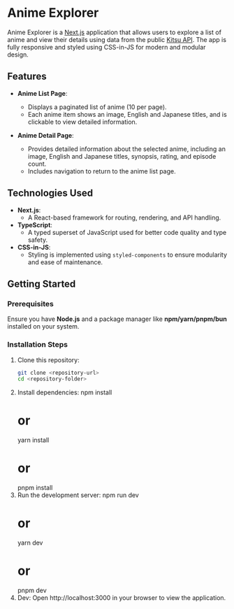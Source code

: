# Anime Explorer

Anime Explorer is a [Next.js](https://nextjs.org) application that allows users to explore a list of anime and view their details using data from the public [Kitsu API](https://kitsu.docs.apiary.io/). The app is fully responsive and styled using CSS-in-JS for modern and modular design.

## Features

- **Anime List Page**:

  - Displays a paginated list of anime (10 per page).
  - Each anime item shows an image, English and Japanese titles, and is clickable to view detailed information.

- **Anime Detail Page**:
  - Provides detailed information about the selected anime, including an image, English and Japanese titles, synopsis, rating, and episode count.
  - Includes navigation to return to the anime list page.

## Technologies Used

- **Next.js**:
  - A React-based framework for routing, rendering, and API handling.
- **TypeScript**:
  - A typed superset of JavaScript used for better code quality and type safety.
- **CSS-in-JS**:
  - Styling is implemented using `styled-components` to ensure modularity and ease of maintenance.

## Getting Started

### Prerequisites

Ensure you have **Node.js** and a package manager like **npm/yarn/pnpm/bun** installed on your system.

### Installation Steps

1. Clone this repository:
   ```bash
   git clone <repository-url>
   cd <repository-folder>
   ```
2. Install dependencies:
   npm install
   # or
   yarn install
   # or
   pnpm install
3. Run the development server:
   npm run dev
   # or
   yarn dev
   # or
   pnpm dev
4. Dev:
   Open http://localhost:3000 in your browser to view the application.
